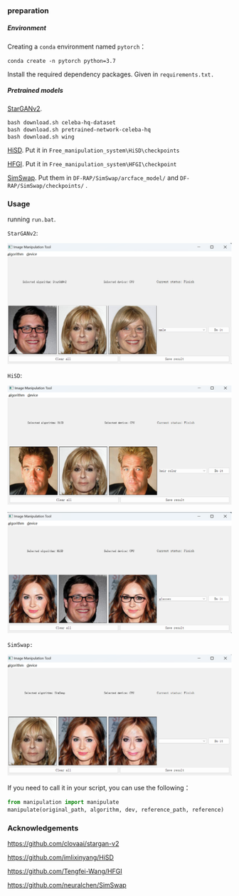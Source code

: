 ### preparation

##### Environment

Creating a `conda` environment named `pytorch`：

```
conda create -n pytorch python=3.7
```

Install the required dependency packages. Given in `requirements.txt.`

##### Pretrained models

[StarGANv2](https://github.com/clovaai/stargan-v2).
```
bash download.sh celeba-hq-dataset
bash download.sh pretrained-network-celeba-hq
bash download.sh wing
```

[HiSD](https://github.com/imlixinyang/HiSD).  Put it in `Free_manipulation_system\HiSD\checkpoints`

[HFGI](https://github.com/Tengfei-Wang/HFGI). Put it in `Free_manipulation_system\HFGI\checkpoint`

[SimSwap](https://github.com/neuralchen/SimSwap). Put them in `DF-RAP/SimSwap/arcface_model/`  and  `DF-RAP/SimSwap/checkpoints/` .



### Usage

running `run.bat`.

`StarGANv2`: 

![starganv2](images/starganv2.png)



`HiSD`: 

![HiSD](images/HiSD.png)



![HiSD2](images/HiSD2.png)



`SimSwap:`

![simswap](images/simswap.png)



If you need to call it in your script, you can use the following：

```python
from manipulation import manipulate
manipulate(original_path, algorithm, dev, reference_path, reference)
```

### Acknowledgements
https://github.com/clovaai/stargan-v2

https://github.com/imlixinyang/HiSD

https://github.com/Tengfei-Wang/HFGI

https://github.com/neuralchen/SimSwap

